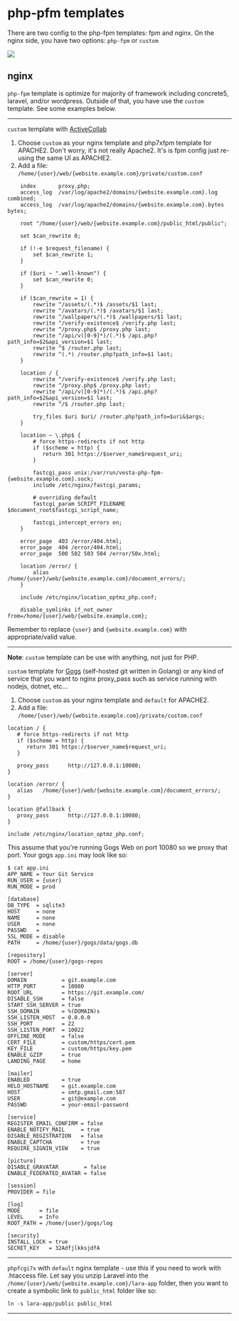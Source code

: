 # php-pfm templates
There are two config to the php-fpm templates: fpm and nginx.  On the nginx side, you have two options: `php-fpm` or `custom`

![](https://raw.githubusercontent.com/niiknow/vestacp/master/docs/images/php-fpm.png?raw=true)

## nginx
`php-fpm` template is optimize for majority of framework including concrete5, laravel, and/or wordpress.  Outside of that, you have use the `custom` template.  See some examples below.

- - -
`custom` template with [ActiveCollab](https://activecollab.com/)
1. Choose `custom` as your nginx template and php7xfpm template for APACHE2.  Don't worry, it's not really Apache2.  It's is fpm config just re-using the same UI as APACHE2.
2. Add a file: `/home/{user}/web/{website.example.com}/private/custom.conf`

```
    index       proxy.php;
    access_log  /var/log/apache2/domains/{website.example.com}.log combined;
    access_log  /var/log/apache2/domains/{website.example.com}.bytes bytes;

    root "/home/{user}/web/{website.example.com}/public_html/public";

    set $can_rewrite 0;

    if (!-e $request_filename) {
        set $can_rewrite 1;
    }

    if ($uri ~ ".well-known") {
        set $can_rewrite 0;
    }

    if ($can_rewrite = 1) {
        rewrite ^/assets/(.*)$ /assets/$1 last;
        rewrite ^/avatars/(.*)$ /avatars/$1 last;
        rewrite ^/wallpapers/(.*)$ /wallpapers/$1 last;
        rewrite ^/verify-existence$ /verify.php last;
        rewrite ^/proxy.php$ /proxy.php last;
        rewrite ^/api/v([0-9]*)/(.*)$ /api.php?path_info=$2&api_version=$1 last;
        rewrite ^$ /router.php last;
        rewrite ^(.*) /router.php?path_info=$1 last;
    }

    location / {
        rewrite ^/verify-existence$ /verify.php last;
        rewrite ^/proxy.php$ /proxy.php last;
        rewrite ^/api/v([0-9]*)/(.*)$ /api.php?path_info=$2&api_version=$1 last;
        rewrite ^/$ /router.php last;

        try_files $uri $uri/ /router.php?path_info=$uri&$args;
    }

    location ~ \.php$ {
        # force https-redirects if not http
        if ($scheme = http) {
           return 301 https://$server_name$request_uri;
        }

        fastcgi_pass unix:/var/run/vesta-php-fpm-{website.example.com}.sock;
        include /etc/nginx/fastcgi_params;

        # overriding default
        fastcgi_param SCRIPT_FILENAME $document_root$fastcgi_script_name;

        fastcgi_intercept_errors on;
    }

    error_page  403 /error/404.html;
    error_page  404 /error/404.html;
    error_page  500 502 503 504 /error/50x.html;

    location /error/ {
        alias   /home/{user}/web/{website.example.com}/document_errors/;
    }

    include /etc/nginx/location_optmz_php.conf;

    disable_symlinks if_not_owner from=/home/{user}/web/{website.example.com};

```

Remember to replace `{user}` and `{website.example.com}` with appropriate/valid value.

- - -
**Note**: `custom` template can be use with anything, not just for PHP.

`custom` template for [Gogs](https://gogs.io/) (self-hosted git written in Golang) or any kind of service that you want to nginx proxy_pass such as service running with nodejs, dotnet, etc...

1. Choose `custom` as your nginx template and `default` for APACHE2.
2. Add a file: `/home/{user}/web/{website.example.com}/private/custom.conf`

```
location / {
   # force https-redirects if not http
   if ($scheme = http) {
      return 301 https://$server_name$request_uri;
   }

   proxy_pass      http://127.0.0.1:10080;
}

location /error/ {
   alias   /home/{user}/web/{website.example.com}/document_errors/;
}

location @fallback {
   proxy_pass      http://127.0.0.1:10080;
}

include /etc/nginx/location_optmz_php.conf;
```

This assume that you're running Gogs Web on port 10080 so we proxy that port.  Your gogs `app.ini` may look like so:

```
$ cat app.ini
APP_NAME = Your Git Service
RUN_USER = {user}
RUN_MODE = prod

[database]
DB_TYPE  = sqlite3
HOST     = none
NAME     = none
USER     = none
PASSWD   = 
SSL_MODE = disable
PATH     = /home/{user}/gogs/data/gogs.db

[repository]
ROOT = /home/{user}/gogs-repos

[server]
DOMAIN           = git.example.com
HTTP_PORT        = 10080
ROOT_URL         = https://git.example.com/
DISABLE_SSH      = false
START_SSH_SERVER = true
SSH_DOMAIN       = %(DOMAIN)s
SSH_LISTEN_HOST  = 0.0.0.0
SSH_PORT         = 22
SSH_LISTEN_PORT  = 10022
OFFLINE_MODE     = false
CERT_FILE        = custom/https/cert.pem
KEY_FILE         = custom/https/key.pem
ENABLE_GZIP      = true
LANDING_PAGE     = home

[mailer]
ENABLED          = true
HELO_HOSTNAME    = git.example.com
HOST             = smtp.gmail.com:587
USER             = git@example.com
PASSWD           = your-email-password

[service]
REGISTER_EMAIL_CONFIRM = false
ENABLE_NOTIFY_MAIL     = true
DISABLE_REGISTRATION   = false
ENABLE_CAPTCHA         = true
REQUIRE_SIGNIN_VIEW    = true

[picture]
DISABLE_GRAVATAR        = false
ENABLE_FEDERATED_AVATAR = false

[session]
PROVIDER = file

[log]
MODE      = file
LEVEL     = Info
ROOT_PATH = /home/{user}/gogs/log

[security]
INSTALL_LOCK = true
SECRET_KEY   = 32AdfjlkksjdfA
```

- - -
`phpfcgi7x` with `default` nginx template - use this if you need to work with .htaccess file.  Let say you unzip Laravel into the `/home/{user}/web/{website.example.com}/lara-app` folder, then you want to create a symbolic link to `public_html` folder like so:
```
ln -s lara-app/public public_html
```

- - -

